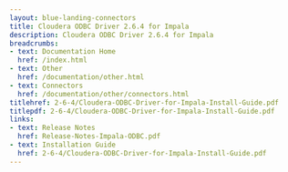 ```yaml
---
layout: blue-landing-connectors
title: Cloudera ODBC Driver 2.6.4 for Impala
description: Cloudera ODBC Driver 2.6.4 for Impala
breadcrumbs:
- text: Documentation Home
  href: /index.html
- text: Other
  href: /documentation/other.html
- text: Connectors
  href: /documentation/other/connectors.html
titlehref: 2-6-4/Cloudera-ODBC-Driver-for-Impala-Install-Guide.pdf
titlepdf: 2-6-4/Cloudera-ODBC-Driver-for-Impala-Install-Guide.pdf
links:
- text: Release Notes
  href: Release-Notes-Impala-ODBC.pdf
- text: Installation Guide
  href: 2-6-4/Cloudera-ODBC-Driver-for-Impala-Install-Guide.pdf
---
```

